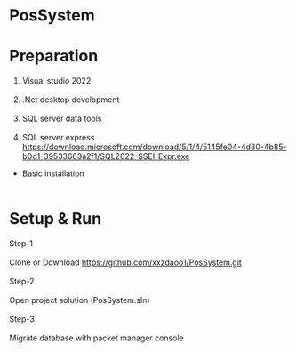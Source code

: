 # PosSystem

# Preparation 
1. Visual studio 2022
<br><br>
2. .Net desktop development
<br><br>
3. SQL server data tools
<br><br>
4. SQL server express https://download.microsoft.com/download/5/1/4/5145fe04-4d30-4b85-b0d1-39533663a2f1/SQL2022-SSEI-Expr.exe
- Basic installation
<br><br>

# Setup & Run
Step-1
<br><br>
Clone or Download https://github.com/xxzdaoo1/PosSystem.git
<br><br>
Step-2
<br><br>
Open project solution (PosSystem.sln)
<br><br>
Step-3
<br><br>
Migrate database with packet manager console 

